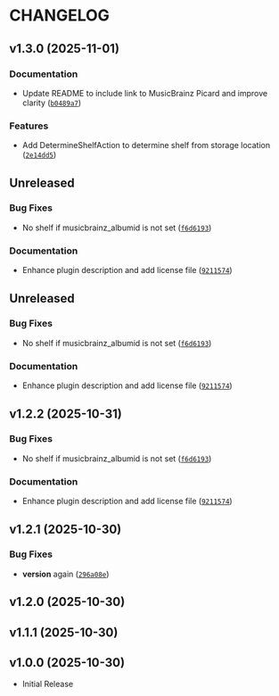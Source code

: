 # CHANGELOG

<!-- version list -->

## v1.3.0 (2025-11-01)

### Documentation

- Update README to include link to MusicBrainz Picard and improve clarity
  ([`b0489a7`](https://github.com/nrth3rnlb/picard-plugin-shelves/commit/b0489a7561a02f0e129c4ba392621376c3d0d83c))

### Features

- Add DetermineShelfAction to determine shelf from storage location
  ([`2e14dd5`](https://github.com/nrth3rnlb/picard-plugin-shelves/commit/2e14dd56a5a9cc6af42ccc0af6ef136da10b6a9e))


## Unreleased

### Bug Fixes

- No shelf if musicbrainz_albumid is not set
  ([`f6d6193`](https://github.com/nrth3rnlb/picard-plugin-shelves/commit/f6d619379acafa52e0f5928d7ab6201209ef5251))

### Documentation

- Enhance plugin description and add license file
  ([`9211574`](https://github.com/nrth3rnlb/picard-plugin-shelves/commit/9211574b5bff2a745605eff7f48201ba3525cb79))


## Unreleased

### Bug Fixes

- No shelf if musicbrainz_albumid is not set
  ([`f6d6193`](https://github.com/nrth3rnlb/picard-plugin-shelves/commit/f6d619379acafa52e0f5928d7ab6201209ef5251))

### Documentation

- Enhance plugin description and add license file
  ([`9211574`](https://github.com/nrth3rnlb/picard-plugin-shelves/commit/9211574b5bff2a745605eff7f48201ba3525cb79))


## v1.2.2 (2025-10-31)

### Bug Fixes

- No shelf if musicbrainz_albumid is not set
  ([`f6d6193`](https://github.com/nrth3rnlb/picard-plugin-shelves/commit/f6d619379acafa52e0f5928d7ab6201209ef5251))

### Documentation

- Enhance plugin description and add license file
  ([`9211574`](https://github.com/nrth3rnlb/picard-plugin-shelves/commit/9211574b5bff2a745605eff7f48201ba3525cb79))


## v1.2.1 (2025-10-30)

### Bug Fixes

- __version__ again
  ([`296a08e`](https://github.com/nrth3rnlb/picard-plugin-shelves/commit/296a08e227af5d03d755e8db3e439992aa3b8f5a))


## v1.2.0 (2025-10-30)


## v1.1.1 (2025-10-30)


## v1.0.0 (2025-10-30)

- Initial Release
